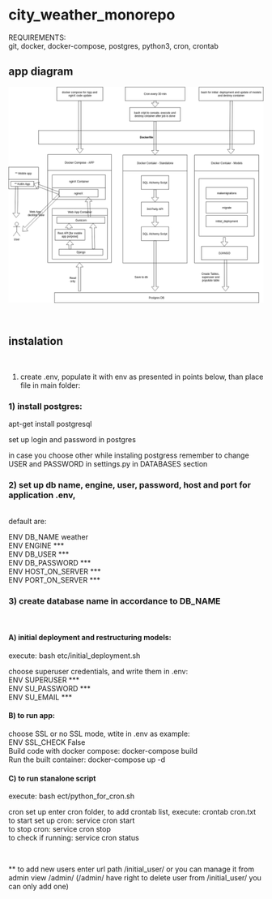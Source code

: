 # city_weather_monorepo 


REQUIREMENTS: <br>
git, docker, docker-compose, postgres, python3, cron, crontab <br>

<h2> app diagram </h2>

![app diagram](city_weather_diagram.png)


<br> 


<h2> instalation </h2> <br>

1) create .env, populate it with env as presented in points below, than place file in main folder:

<h3> 1) install postgres: </h3>
apt-get install postgresql <br>

set up login and password in postgres <br>

in case you choose other while instaling postgress remember to change USER and PASSWORD in settings.py in DATABASES section <br>

<H3> 2) set up db name, engine, user, password, host and port for application .env, </h3> <br> 
default are: <br>

ENV DB_NAME weather <br>
ENV ENGINE *** <br>
ENV DB_USER *** <br>
ENV DB_PASSWORD *** <br>
ENV HOST_ON_SERVER *** <br>
ENV PORT_ON_SERVER *** <br>


<h3> 3) create database name in accordance to DB_NAME </h3> <br>

<h4> A) initial deployment and restructuring models: </h4>
execute: bash etc/initial_deployment.sh <br>

choose superuser credentials, and write them in .env: <br>
ENV SUPERUSER *** <br>
ENV SU_PASSWORD *** <br>
ENV SU_EMAIL *** <br>


<h4> B) to run app: </h4>
choose SSL or no SSL mode, wtite in .env as example: <br>
ENV SSL_CHECK False
<br>
Build code with docker compose: docker-compose build <br>
Run the built container: docker-compose up -d 

<h4> C) to run stanalone script </h4>

execute: bash ect/python_for_cron.sh

cron set up enter cron folder, to add crontab list, execute: crontab cron.txt
to start set up cron: service cron start <br>
to stop cron: service cron stop <br>
to check if running:
service cron status

<br>

** to add new users enter url path /initial_user/ or you can manage it from admin view /admin/ 
(/admin/ have right to delete user from /initial_user/ you can only add one)










